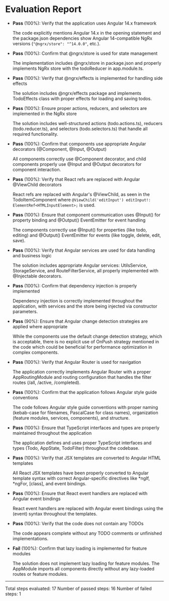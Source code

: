 # Evaluation Report

- **Pass** (100%): Verify that the application uses Angular 14.x framework
  
  The code explicitly mentions Angular 14.x in the opening statement and the package.json dependencies show Angular 14-compatible NgRx versions (`"@ngrx/store": "^14.0.0"`, etc.).

- **Pass** (100%): Confirm that @ngrx/store is used for state management
  
  The implementation includes @ngrx/store in package.json and properly implements NgRx store with the todoReducer in app.module.ts.

- **Pass** (100%): Verify that @ngrx/effects is implemented for handling side effects
  
  The solution includes @ngrx/effects package and implements TodoEffects class with proper effects for loading and saving todos.

- **Pass** (100%): Ensure proper actions, reducers, and selectors are implemented in the NgRx store
  
  The solution includes well-structured actions (todo.actions.ts), reducers (todo.reducer.ts), and selectors (todo.selectors.ts) that handle all required functionality.

- **Pass** (100%): Confirm that components use appropriate Angular decorators (@Component, @Input, @Output)
  
  All components correctly use @Component decorator, and child components properly use @Input and @Output decorators for component interaction.

- **Pass** (100%): Verify that React refs are replaced with Angular @ViewChild decorators
  
  React refs are replaced with Angular's @ViewChild, as seen in the TodoItemComponent where `@ViewChild('editInput') editInput!: ElementRef<HTMLInputElement>;` is used.

- **Pass** (100%): Ensure that component communication uses @Input() for property binding and @Output() EventEmitter for event handling
  
  The components correctly use @Input() for properties (like todo, editing) and @Output() EventEmitter for events (like toggle, delete, edit, save).

- **Pass** (100%): Verify that Angular services are used for data handling and business logic
  
  The solution includes appropriate Angular services: UtilsService, StorageService, and RouteFilterService, all properly implemented with @Injectable decorators.

- **Pass** (100%): Confirm that dependency injection is properly implemented
  
  Dependency injection is correctly implemented throughout the application, with services and the store being injected via constructor parameters.

- **Pass** (90%): Ensure that Angular change detection strategies are applied where appropriate
  
  While the components use the default change detection strategy, which is acceptable, there is no explicit use of OnPush strategy mentioned in the code which could be beneficial for performance optimization in complex components.

- **Pass** (100%): Verify that Angular Router is used for navigation
  
  The application correctly implements Angular Router with a proper AppRoutingModule and routing configuration that handles the filter routes (/all, /active, /completed).

- **Pass** (100%): Confirm that the application follows Angular style guide conventions
  
  The code follows Angular style guide conventions with proper naming (kebab-case for filenames, PascalCase for class names), organization (feature modules, services, components), and structure.

- **Pass** (100%): Ensure that TypeScript interfaces and types are properly maintained throughout the application
  
  The application defines and uses proper TypeScript interfaces and types (Todo, AppState, TodoFilter) throughout the codebase.

- **Pass** (100%): Verify that JSX templates are converted to Angular HTML templates
  
  All React JSX templates have been properly converted to Angular template syntax with correct Angular-specific directives like *ngIf, *ngFor, [class], and event bindings.

- **Pass** (100%): Ensure that React event handlers are replaced with Angular event bindings
  
  React event handlers are replaced with Angular event bindings using the (event) syntax throughout the templates.

- **Pass** (100%): Verify that the code does not contain any TODOs
  
  The code appears complete without any TODO comments or unfinished implementations.

- **Fail** (100%): Confirm that lazy loading is implemented for feature modules
  
  The solution does not implement lazy loading for feature modules. The AppModule imports all components directly without any lazy-loaded routes or feature modules.

---

Total steps evaluated: 17
Number of passed steps: 16
Number of failed steps: 1